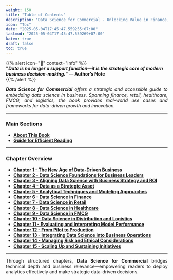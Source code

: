 ```yaml
---
weight: 150  
title: "Table of Contents"  
description: "Data Science for Commercial - Unlocking Value in Finance, Retail, Healthcare, FMCG, Distribution and Logistics"  
icon: "Toc"  
date: "2025-05-04T17:45:47.559255+07:00"
lastmod: "2025-05-04T17:45:47.559269+07:00"
katex: true
draft: false
toc: true
---
```


{{% alert icon="🚀" context="info" %}}  
<strong>"<em>Data is no longer a support function—it is the strategic core of modern business decision-making.</em>" — Author’s Note</strong>  
{{% /alert %}}

<p style="text-align: justify;">  
<em><strong>Data Science for Commercial</strong> offers a strategic and accessible guide to embedding data science in business. Spanning finance, retail, healthcare, FMCG, and logistics, the book provides real-world use cases and frameworks for data-driven growth and innovation.</em>  
</p>  

---

### **Main Sections**

- [**About This Book**](/docs/data-science-for-commercial/)
- [**Guide for Efficient Reading**](/docs/guide-for-reading/)

---

### **Chapter Overview**

- [**Chapter 1 - The New Age of Data-Driven Business**](/docs/chapter-1/)  
- [**Chapter 2 - Data Science Foundations for Business Leaders**](/docs/chapter-2/)  
- [**Chapter 3 - Aligning Data Science with Business Strategy and ROI**](/docs/chapter-3/)  
- [**Chapter 4 - Data as a Strategic Asset**](/docs/chapter-4/)  
- [**Chapter 5 - Analytical Techniques and Modeling Approaches**](/docs/chapter-5/)  
- [**Chapter 6 - Data Science in Finance**](/docs/chapter-6/)  
- [**Chapter 7 - Data Science in Retail**](/docs/chapter-7/)  
- [**Chapter 8 - Data Science in Healthcare**](/docs/chapter-8/)  
- [**Chapter 9 - Data Science in FMCG**](/docs/chapter-9/)  
- [**Chapter 10 - Data Science in Distribution and Logistics**](/docs/chapter-10/)  
- [**Chapter 11 - Evaluating and Interpreting Model Performance**](/docs/chapter-11/)  
- [**Chapter 12 - From Pilot to Production**](/docs/chapter-12/)  
- [**Chapter 13 - Integrating Data Science into Business Operations**](/docs/chapter-13/)  
- [**Chapter 14 - Managing Risk and Ethical Considerations**](/docs/chapter-14/)  
- [**Chapter 15 - Scaling Up and Sustaining Initiatives**](/docs/chapter-15/)  

---

<p style="text-align: justify;">  
Through structured chapters, <strong>Data Science for Commercial</strong> bridges technical depth and business relevance—empowering readers to deploy analytics effectively and make strategic data-driven decisions.  
</p>
